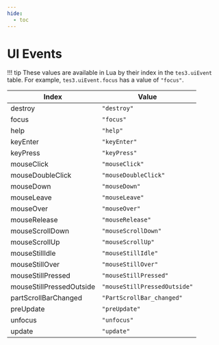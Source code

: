```yaml
---
hide:
  - toc
---
```


# UI Events

!!! tip
	These values are available in Lua by their index in the `tes3.uiEvent` table. For example, `tes3.uiEvent.focus` has a value of `"focus"`.

Index                    | Value
------------------------ | ----------------------------
destroy                  | `"destroy"`
focus                    | `"focus"`
help                     | `"help"`
keyEnter                 | `"keyEnter"`
keyPress                 | `"keyPress"`
mouseClick               | `"mouseClick"`
mouseDoubleClick         | `"mouseDoubleClick"`
mouseDown                | `"mouseDown"`
mouseLeave               | `"mouseLeave"`
mouseOver                | `"mouseOver"`
mouseRelease             | `"mouseRelease"`
mouseScrollDown          | `"mouseScrollDown"`
mouseScrollUp            | `"mouseScrollUp"`
mouseStillIdle           | `"mouseStillIdle"`
mouseStillOver           | `"mouseStillOver"`
mouseStillPressed        | `"mouseStillPressed"`
mouseStillPressedOutside | `"mouseStillPressedOutside"`
partScrollBarChanged     | `"PartScrollBar_changed"`
preUpdate                | `"preUpdate"`
unfocus                  | `"unfocus"`
update                   | `"update"`
